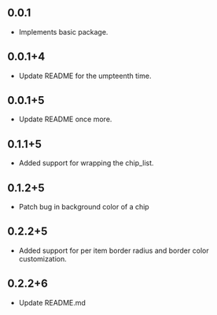 ## 0.0.1

* Implements basic package.

## 0.0.1+4

* Update README for the umpteenth time.

## 0.0.1+5

* Update README once more.

## 0.1.1+5

* Added support for wrapping the chip_list.

## 0.1.2+5

* Patch bug in background color of a chip

## 0.2.2+5

* Added support for per item border radius and border color customization.

## 0.2.2+6

* Update README.md
